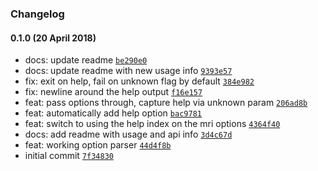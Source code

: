 ### Changelog

#### 0.1.0 (20 April 2018)
- docs: update readme [`be290e0`](https://github.com/w33ble/mri-help/commit/be290e0a065798c4464437bc68f0a6d46611e8be)
- docs: update readme with new usage info [`9393e57`](https://github.com/w33ble/mri-help/commit/9393e57e8c557c04d75b6d94370d21863076a503)
- fix: exit on help, fail on unknown flag by default [`384e982`](https://github.com/w33ble/mri-help/commit/384e98264f3dc0599c203349e08b633a19d8eaa1)
- fix: newline around the help output [`f16e157`](https://github.com/w33ble/mri-help/commit/f16e157727ae4405a4c8ec5da1cf4be98e744baa)
- feat: pass options through, capture help via unknown param [`206ad8b`](https://github.com/w33ble/mri-help/commit/206ad8b8fdc73bb5c06e18c722d6c501ec9425eb)
- feat: automatically add help option [`bac9781`](https://github.com/w33ble/mri-help/commit/bac97810a0482f1bd9ef9c2037cd1ac8b75e6123)
- feat: switch to using the help index on the mri options [`4364f40`](https://github.com/w33ble/mri-help/commit/4364f408b48457987a87dab5fc932e7539eaf384)
- docs: add readme with usage and api info [`3d4c67d`](https://github.com/w33ble/mri-help/commit/3d4c67d63e6940bcc2232584fcf28f8edad9ae39)
- feat: working option parser [`44d4f8b`](https://github.com/w33ble/mri-help/commit/44d4f8b81a100b1e73783b17b95d687683f2a8ab)
- initial commit [`7f34830`](https://github.com/w33ble/mri-help/commit/7f3483012f931e8264fdead07df5a521ef94470a)

